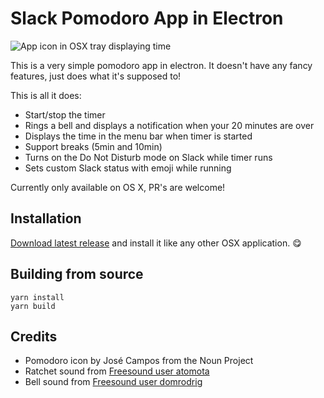 # Slack Pomodoro App in Electron

![App icon in OSX tray displaying time](https://goo.gl/yOrILm "Pomodoro app screenshot")

This is a very simple pomodoro app in electron. It doesn't have any fancy features, just does what it's supposed to!

This is all it does:

* Start/stop the timer
* Rings a bell and displays a notification when your 20 minutes are over
* Displays the time in the menu bar when timer is started
* Support breaks (5min and 10min)
* Turns on the Do Not Disturb mode on Slack while timer runs
* Sets custom Slack status with emoji while running

Currently only available on OS X, PR's are welcome!

## Installation

[Download latest release](https://github.com/veloxy/pomodoro-electron/releases) and install it like any other OSX application. 😋

## Building from source

```
yarn install
yarn build
```

## Credits

- Pomodoro icon by José Campos from the Noun Project
- Ratchet sound from [Freesound user atomota](http://www.freesound.org/people/atomota/)
- Bell sound from [Freesound user domrodrig](http://www.freesound.org/people/domrodrig/)
